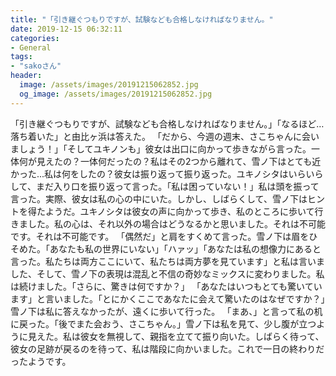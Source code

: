 ```yaml
---
title: "「引き継ぐつもりですが、試験なども合格しなければなりません。"
date: 2019-12-15 06:32:11
categories:
- General
tags:
- "sakoさん"
header:
  image: /assets/images/20191215062852.jpg
  og_image: /assets/images/20191215062852.jpg
---
```


「引き継ぐつもりですが、試験なども合格しなければなりません。」「なるほど…落ち着いた」と由比ヶ浜は答えた。 「だから、今週の週末、さこちゃんに会いましょう！」「そしてユキノンも」彼女は出口に向かって歩きながら言った。一体何が見えたの？一体何だったの？私はその2つから離れて、雪ノ下はとても近かった...私は何をしたの？彼女は振り返って振り返った。ユキノシタはいらいらして、まだ入り口を振り返って言った。「私は困っていない！」私は頭を振って言った。実際、彼女は私の心の中にいた。しかし、しばらくして、雪ノ下はヒントを得たようだ。ユキノシタは彼女の声に向かって歩き、私のところに歩いて行きました。私の心は、それ以外の場合はどうなるかと思いました。それは不可能です。それは不可能です。 「偶然だ」と肩をすくめて言った。雪ノ下は眉をひそめた。「あなたも私の世界にいない」「ハァッ」「あなたは私の想像力にあると言った。私たちは両方ここにいて、私たちは両方夢を見ています」と私は言いました、そして、雪ノ下の表現は混乱と不信の奇妙なミックスに変わりました。私は続けました。「さらに、驚きは何ですか？」 「あなたはいつもとても驚いています」と言いました。「とにかくここであなたに会えて驚いたのはなぜですか？」雪ノ下は私に答えなかったが、遠くに歩いて行った。 「まあ、」と言って私の机に戻った。「後でまた会おう、さこちゃん。」雪ノ下は私を見て、少し腹が立つように見えた。私は彼女を無視して、親指を立てて振り向いた。しばらく待って、彼女の足跡が戻るのを待って、私は階段に向かいました。これで一日の終わりだったようです。
